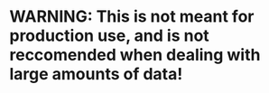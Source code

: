 # WARNING: This is not meant for production use, and is not reccomended when dealing with large amounts of data!
